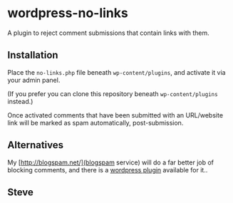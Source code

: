 wordpress-no-links
==================

A plugin to reject comment submissions that contain links with them.


Installation
------------

Place the `no-links.php` file beneath `wp-content/plugins`, and activate
it via your admin panel.

(If you prefer you can clone this repository beneath `wp-content/plugins`
instead.)

Once activated comments that have been submitted with an URL/website
link will be marked as spam automatically, post-submission.


Alternatives
------------

My [http://blogspam.net/](blogspam service) will do a far better
job of blocking comments, and there is a [wordpress plugin](http://wordpress.org/plugins/blogspam/) available for it..

Steve
-- 
